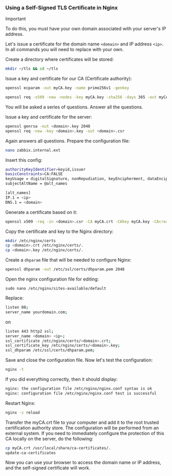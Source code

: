 ### Using a Self-Signed TLS Certificate in Nginx

> [!IMPORTANT]
> To do this, you must have your own domain associated with your server's IP address.

Let's issue a certificate for the domain name `<domain>` and IP address `<ip>`. In all commands you will need to replace with your own.

Create a directory where certificates will be stored:

```bash
mkdir ~/tls && cd ~/tls
```

Issue a key and certificate for our CA (Certificate authority):

```bash
openssl ecparam -out myCA.key -name prime256v1 -genkey
```

```bash
openssl req -x509 -new -nodes -key myCA.key -sha256 -days 365 -out myCA.crt
```

You will be asked a series of questions. Answer all the questions.

Issue a key and certificate for the server:

```bash
openssl genrsa -out <domain>.key 2048
openssl req -new -key <domain>.key -out <domain>.csr
```

Again answers all questions. Prepare the configuration file:

```bash
nano zabbix.internal.ext
```

Insert this config:

```bash
authorityKeyIdentifier=keyid,issuer
basicConstraints=CA:FALSE
keyUsage = digitalSignature, nonRepudiation, keyEncipherment, dataEncipherment
subjectAltName = @alt_names

[alt_names]
IP.1 = <ip>
DNS.1 = <domain>
```

Generate a certificate based on it:

```bash
openssl x509 -req -in <domain>.csr -CA myCA.crt -CAkey myCA.key -CAcreateserial -out <domain>.crt -days 9999 -sha256 -extfile <domain>.ext
```

Copy the certificate and key to the Nginx directory:

```bash
mkdir /etc/nginx/certs
cp <domain>.crt /etc/nginx/certs/.
cp <domain>.key /etc/nginx/certs/.
```

Create a `dhparam` file that will be needed to configure Nginx:

```bash
openssl dhparam -out /etc/ssl/certs/dhparam.pem 2048
```

Open the nginx configuration file for editing:

`sudo nano /etc/nginx/sites-available/default`

Replace:

```bash
listen 80;
server_name yourdomain.com;
```

on

```bash
listen 443 http2 ssl;
server_name <domain> <ip>;
ssl_certificate /etc/nginx/certs/<domain>.crt;
ssl_certificate_key /etc/nginx/certs/<domain>.key;
ssl_dhparam /etc/ssl/certs/dhparam.pem;
```

Save and close the configuration file. Now let's test the configuration:

```bash
nginx -t
```

If you did everything correctly, then it should display:

```bash
nginx: the configuration file /etc/nginx/nginx.conf syntax is ok
nginx: configuration file /etc/nginx/nginx.conf test is successful
```

Restart Nginx:

```bash
nginx -s reload
```

Transfer the myCA.crt file to your computer and add it to the root trusted certification authority store. The configuration will be performed from an external system. If you need to immediately configure the protection of this CA locally on the server, do the following:

```bash
cp myCA.crt /usr/local/share/ca-certificates/.
update-ca-certificates
```

Now you can use your browser to access the domain name or IP address, and the self-signed certificate will work.
